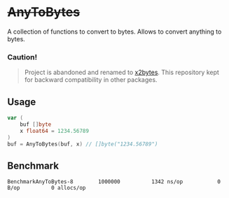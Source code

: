 # ~~AnyToBytes~~

A collection of functions to convert to bytes. Allows to convert anything to bytes.

### Caution!

> Project is abandoned and renamed to [x2bytes](https://github.com/koykov/x2bytes).
> This repository kept for backward compatibility in other packages.

## Usage

```go
var (
    buf []byte
    x float64 = 1234.56789
)
buf = AnyToBytes(buf, x) // []byte("1234.56789")
```

## Benchmark
```
BenchmarkAnyToBytes-8   	 1000000	      1342 ns/op	       0 B/op	       0 allocs/op
```
